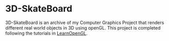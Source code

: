 # 3D-SkateBoard

3D-SkateBoard is an archive of my Computer Graphics Project that renders different real world objects in 3D using openGL. This project is completed following the tutorials in [LearnOpenGL](https://learnopengl.com).